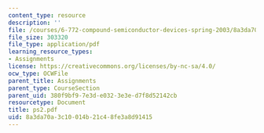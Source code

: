 ```yaml
---
content_type: resource
description: ''
file: /courses/6-772-compound-semiconductor-devices-spring-2003/8a3da70a3c10014b21c48fe3a8d91415_ps2.pdf
file_size: 303320
file_type: application/pdf
learning_resource_types:
- Assignments
license: https://creativecommons.org/licenses/by-nc-sa/4.0/
ocw_type: OCWFile
parent_title: Assignments
parent_type: CourseSection
parent_uid: 380f9bf9-7e3d-e032-3e3e-d7f8d52142cb
resourcetype: Document
title: ps2.pdf
uid: 8a3da70a-3c10-014b-21c4-8fe3a8d91415
---
```

